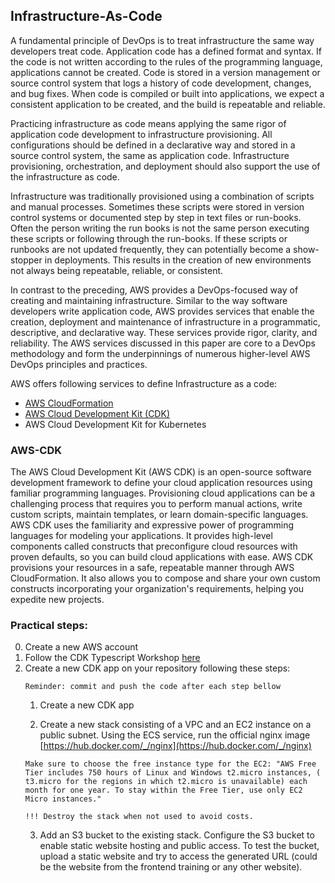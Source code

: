 ## Infrastructure-As-Code

A fundamental principle of DevOps is to treat infrastructure the same way developers treat code. Application code has a defined format and syntax. If the code is not written according to the rules of the programming language, applications cannot be created. Code is stored in a version management or source control system that logs a history of code development, changes, and bug fixes. When code is compiled or built into applications, we expect a consistent application to be created, and the build is repeatable and reliable.

Practicing infrastructure as code means applying the same rigor of application code development to infrastructure provisioning. All configurations should be defined in a declarative way and stored in a source control system, the same as application code. Infrastructure provisioning, orchestration, and deployment should also support the use of the infrastructure as code.

Infrastructure was traditionally provisioned using a combination of scripts and manual processes. Sometimes these scripts were stored in version control systems or documented step by step in text files or run-books. Often the person writing the run books is not the same person executing these scripts or following through the run-books. If these scripts or runbooks are not updated frequently, they can potentially become a show-stopper in deployments. This results in the creation of new environments not always being repeatable, reliable, or consistent.

In contrast to the preceding, AWS provides a DevOps-focused way of creating and maintaining infrastructure. Similar to the way software developers write application code, AWS provides services that enable the creation, deployment and maintenance of infrastructure in a programmatic, descriptive, and declarative way. These services provide rigor, clarity, and reliability. The AWS services discussed in this paper are core to a DevOps methodology and form the underpinnings of numerous higher-level AWS DevOps principles and practices.

AWS offers following services to define Infrastructure as a code:
- [AWS CloudFormation](https://docs.aws.amazon.com/whitepapers/latest/introduction-devops-aws/aws-cloudformation.html)
- [AWS Cloud Development Kit (CDK)](https://docs.aws.amazon.com/whitepapers/latest/introduction-devops-aws/aws-cdk.html)
- AWS Cloud Development Kit for Kubernetes

### AWS-CDK

The AWS Cloud Development Kit (AWS CDK) is an open-source software development framework to define your cloud application resources using familiar programming languages.
Provisioning cloud applications can be a challenging process that requires you to perform manual actions, write custom scripts, maintain templates, or learn domain-specific languages. AWS CDK uses the familiarity and expressive power of programming languages for modeling your applications. It provides high-level components called constructs that preconfigure cloud resources with proven defaults, so you can build cloud applications with ease. AWS CDK provisions your resources in a safe, repeatable manner through AWS CloudFormation. It also allows you to compose and share your own custom constructs incorporating your organization's requirements, helping you expedite new projects.

### Practical steps:
0. Create a new AWS account
1. Follow the CDK Typescript Workshop [here](https://cdkworkshop.com/)
2. Create a new CDK app on your repository following these steps:
   ```
   Reminder: commit and push the code after each step bellow
   ```
   1. Create a new CDK app
   
   2. Create a new stack consisting of a VPC and an EC2 instance on a public subnet. Using the ECS service, run the official nginx image [https://hub.docker.com/_/nginx](https://hub.docker.com/_/nginx)
   ```
   Make sure to choose the free instance type for the EC2: "AWS Free Tier includes 750 hours of Linux and Windows t2.micro instances, ( t3.micro for the regions in which t2.micro is unavailable) each month for one year. To stay within the Free Tier, use only EC2 Micro instances."

   !!! Destroy the stack when not used to avoid costs.
   ```
   3. Add an S3 bucket to the existing stack. Configure the S3 bucket to enable static website hosting and public access.
   To test the bucket, upload a static website and try to access the generated URL (could be the website from the frontend training or any other website).
